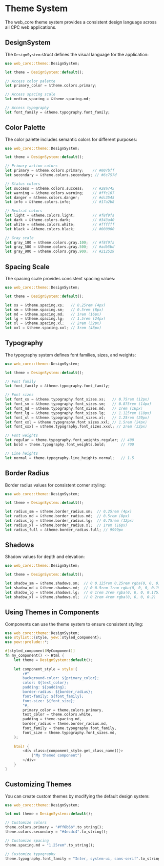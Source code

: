 # Theme System

The web_core theme system provides a consistent design language across all CPC web applications.

## DesignSystem

The `DesignSystem` struct defines the visual language for the application:

```rust
use web_core::theme::DesignSystem;

let theme = DesignSystem::default();

// Access color palette
let primary_color = &theme.colors.primary;

// Access spacing scale
let medium_spacing = &theme.spacing.md;

// Access typography
let font_family = &theme.typography.font_family;
```

## Color Palette

The color palette includes semantic colors for different purposes:

```rust
use web_core::theme::DesignSystem;

let theme = DesignSystem::default();

// Primary action colors
let primary = &theme.colors.primary;    // #007bff
let secondary = &theme.colors.secondary; // #6c757d

// Status colors
let success = &theme.colors.success;    // #28a745
let warning = &theme.colors.warning;    // #ffc107
let danger = &theme.colors.danger;      // #dc3545
let info = &theme.colors.info;          // #17a2b8

// Neutral colors
let light = &theme.colors.light;        // #f8f9fa
let dark = &theme.colors.dark;          // #343a40
let white = &theme.colors.white;        // #ffffff
let black = &theme.colors.black;        // #000000

// Gray scale
let gray_100 = &theme.colors.gray.100;  // #f8f9fa
let gray_500 = &theme.colors.gray.500;  // #adb5bd
let gray_900 = &theme.colors.gray.900;  // #212529
```

## Spacing Scale

The spacing scale provides consistent spacing values:

```rust
use web_core::theme::DesignSystem;

let theme = DesignSystem::default();

let xs = &theme.spacing.xs;   // 0.25rem (4px)
let sm = &theme.spacing.sm;   // 0.5rem (8px)
let md = &theme.spacing.md;   // 1rem (16px)
let lg = &theme.spacing.lg;   // 1.5rem (24px)
let xl = &theme.spacing.xl;   // 2rem (32px)
let xxl = &theme.spacing.xxl; // 3rem (48px)
```

## Typography

The typography system defines font families, sizes, and weights:

```rust
use web_core::theme::DesignSystem;

let theme = DesignSystem::default();

// Font family
let font_family = &theme.typography.font_family;

// Font sizes
let font_xs = &theme.typography.font_sizes.xs;   // 0.75rem (12px)
let font_sm = &theme.typography.font_sizes.sm;   // 0.875rem (14px)
let font_md = &theme.typography.font_sizes.md;   // 1rem (16px)
let font_lg = &theme.typography.font_sizes.lg;   // 1.125rem (18px)
let font_xl = &theme.typography.font_sizes.xl;   // 1.25rem (20px)
let font_xxl = &theme.typography.font_sizes.xxl; // 1.5rem (24px)
let font_xxxl = &theme.typography.font_sizes.xxxl; // 2rem (32px)

// Font weights
let regular = theme.typography.font_weights.regular; // 400
let bold = theme.typography.font_weights.bold;       // 700

// Line heights
let normal = theme.typography.line_heights.normal;   // 1.5
```

## Border Radius

Border radius values for consistent corner styling:

```rust
use web_core::theme::DesignSystem;

let theme = DesignSystem::default();

let radius_sm = &theme.border_radius.sm;  // 0.25rem (4px)
let radius_md = &theme.border_radius.md;  // 0.5rem (8px)
let radius_lg = &theme.border_radius.lg;  // 0.75rem (12px)
let radius_xl = &theme.border_radius.xl;  // 1rem (16px)
let radius_full = &theme.border_radius.full; // 9999px
```

## Shadows

Shadow values for depth and elevation:

```rust
use web_core::theme::DesignSystem;

let theme = DesignSystem::default();

let shadow_sm = &theme.shadows.sm;  // 0 0.125rem 0.25rem rgba(0, 0, 0, 0.075)
let shadow_md = &theme.shadows.md;  // 0 0.5rem 1rem rgba(0, 0, 0, 0.15)
let shadow_lg = &theme.shadows.lg;  // 0 1rem 3rem rgba(0, 0, 0, 0.175)
let shadow_xl = &theme.shadows.xl;  // 0 2rem 4rem rgba(0, 0, 0, 0.2)
```

## Using Themes in Components

Components can use the theme system to ensure consistent styling:

```rust
use web_core::theme::DesignSystem;
use stylist::{style, yew::styled_component};
use yew::prelude::*;

#[styled_component(MyComponent)]
fn my_component() -> Html {
    let theme = DesignSystem::default();
    
    let component_style = style!(
        r#"
        background-color: ${primary_color};
        color: ${text_color};
        padding: ${padding};
        border-radius: ${border_radius};
        font-family: ${font_family};
        font-size: ${font_size};
        "#,
        primary_color = theme.colors.primary,
        text_color = theme.colors.white,
        padding = theme.spacing.md,
        border_radius = theme.border_radius.md,
        font_family = theme.typography.font_family,
        font_size = theme.typography.font_sizes.md,
    );
    
    html! {
        <div class={component_style.get_class_name()}>
            {"My themed component"}
        </div>
    }
}
```

## Customizing Themes

You can create custom themes by modifying the default design system:

```rust
use web_core::theme::DesignSystem;

let mut theme = DesignSystem::default();

// Customize colors
theme.colors.primary = "#ff6b6b".to_string();
theme.colors.secondary = "#4ecdc4".to_string();

// Customize spacing
theme.spacing.md = "1.25rem".to_string();

// Customize typography
theme.typography.font_family = "Inter, system-ui, sans-serif".to_string();